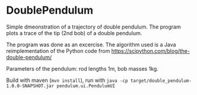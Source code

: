 # DoublePendulum
Simple dmeonstration of a trajectory of double pendulum. The program plots a trace of the tip (2nd bob) of a double pendulum. 

The program was done as an excercise. The algorithm used is a Java reimplementation of the Python code from https://scipython.com/blog/the-double-pendulum/

Parameters of the pendulum: rod lengths 1m, bob masses 1kg.

Build with maven (`mvn install`), run with `java -cp target/double_pendulum-1.0.0-SNAPSHOT.jar pendulum.ui.PendulumUI` 
